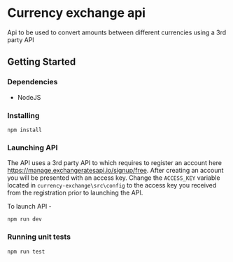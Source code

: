 # Currency exchange api

Api to be used to convert amounts between different currencies using a 3rd party API

## Getting Started

### Dependencies

* NodeJS

### Installing

```
npm install
```

### Launching API

The API uses a 3rd party API to which requires to register an account here https://manage.exchangeratesapi.io/signup/free. After creating an account you will be presented with an access key. Change the `ACCESS_KEY` variable located in 
`currency-exchange\src\config` to the access key you received from the registration prior to launching the API.

To launch API -
```
npm run dev
```

### Running unit tests

```
npm run test
```

